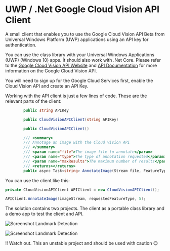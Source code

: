 # UWP / .Net Google Cloud Vision API Client
A small client that enables you to use the Google Cloud Vision API Beta from Universal Windows Platform (UWP) applications using an API key for authentication.

You can use the class library with your Universal Windows Applications (UWP) (Windows 10) apps. It should also work with .Net Core. Please refer to the [Google Cloud Vision API Website](https://cloud.google.com/vision/) and [API Documentation](https://cloud.google.com/vision/docs/) for more information on the Google Cloud Vision API.

You will need to sign up for the Google Cloud Services first, enable the Cloud Vision API and create an API Key.

Working with the API client is just a few lines of code. These are the relevant parts of the client:

```c#
        public string APIKey

        public CloudVisionAPIClient(string APIKey)

        public CloudVisionAPIClient()

        /// <summary>
        /// Annotage an image with the Cloud Vision API
        /// </summary>
        /// <param name="file">The image file to annotate</param>
        /// <param name="type">The type of annotation requested</param>
        /// <param name="maxResults">The maximum number of results</param>
        /// <returns></returns>
        public async Task<string> AnnotateImage(Stream file, FeatureType type, short maxResults)
```

You can use the client like this:

```c#
private CloudVisionAPIClient APIClient = new CloudVisionAPIClient();

APIClient.AnnotateImage(imageStream, requestedFeatureType, 5);
```

The solution contains two projects. The client as a portable class library and a demo app to test the client and API.

![Screenshot Landmark Detection](https://github.com/n01d/CloudVisionAPIClient/raw/master/Images/screen_1.png)

![Screenshot Landmark Detection](https://github.com/n01d/CloudVisionAPIClient/raw/master/Images/screen_2.png)

‼ Watch out. This an unstable project and should be used with caution 😉